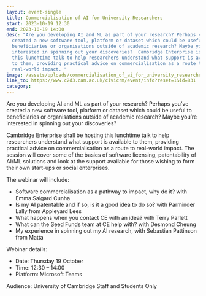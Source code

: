```yaml
---
layout: event-single
title: Commercialisation of AI for University Researchers
start: 2023-10-19 12:30
end: 2023-10-19 14:00
desc: "Are you developing AI and ML as part of your research? Perhaps you’ve
  created a new software tool, platform or dataset which could be useful to
  beneficiaries or organisations outside of academic research? Maybe you’re
  interested in spinning out your discoveries?  Cambridge Enterprise is hosting
  this lunchtime talk to help researchers understand what support is available
  to them, providing practical advice on commercialisation as a route to
  real-world impact. "
image: /assets/uploads/commercialisation_of_ai_for_university_researchers_30_oct_23_0.png
link_to: https://www.c2d3.cam.ac.uk/civicrm/event/info?reset=1&id=831
category:
---
```

Are you developing AI and ML as part of your research? Perhaps you’ve created a new software tool, platform or dataset which could be useful to beneficiaries or organisations outside of academic research? Maybe you’re interested in spinning out your discoveries?  

Cambridge Enterprise shall be hosting this lunchtime talk to help researchers understand what support is available to them, providing practical advice on commercialisation as a route to real-world impact. The session will cover some of the basics of software licensing, patentability of AI/ML solutions and look at the support available for those wishing to form their own start-ups or social enterprises.  

The webinar will include: 

* Software commercialisation as a pathway to impact, why do it? with Emma Salgard Cunha 
* Is my AI patentable and if so, is it a good idea to do so? with Parminder Lally from Appleyard Lees 
* What happens when you contact CE with an idea? with Terry Parlett 
* What can the Seed Funds team at CE help with? with Desmond Cheung 
* My experience in spinning out my AI research, with Sebastian Pattinson from Matta  

Webinar details: 

* Date: Thursday 19 October 
* Time: 12:30 – 14:00 
* Platform: Microsoft Teams   

Audience: University of Cambridge Staff and Students Only